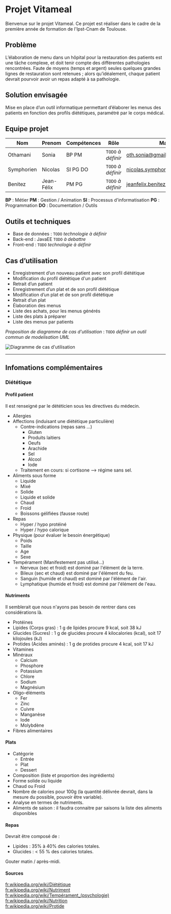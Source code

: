 # Projet Vitameal

Bienvenue sur le projet Vitameal. Ce projet est réaliser dans le cadre de la première année de formation de l'Ipst-Cnam de Toulouse.

## Problème

L’élaboration de menu dans un hôpital pour la restauration des patients est une tâche complexe, et doit tenir compte des différentes pathologies rencontrées. Faute de moyens (temps et argent) seules quelques grandes lignes de restauration sont retenues ; alors qu’idéalement, chaque patient devrait pourvoir avoir un repas adapté à sa pathologie.

## Solution envisagée 

Mise en place d’un outil informatique permettant d’élaborer les menus des patients en fonction des profils diététiques, paramétré par le corps médical.

## Equipe projet

|Nom       |Prenom    |Compétences|Rôle              |Mail                                                               |
|----------|----------|-----------|------------------|-------------------------------------------------------------------|
|Othamani  |Sonia     |BP PM      |`TODO` *à définir*|[oth.sonia@gmail.com](mailto:oth.sonia@gmail.com)                  |
|Symphorien|Nicolas   |SI PG DO   |`TODO` *à définir*|[nicolas.symphorien@gmail.com](mailto:nicolas.symphorien@gmail.com)|
|Benitez   |Jean-Félix|PM PG      |`TODO` *à définir*|[jeanfelix.benitez@gmail.com](mailto:jeanfelix.benitez@gmail.com)  |


**BP** : Métier **PM** : Gestion / Animation **SI** : Processus d'informatisation **PG** : Programmation **DO** : Documentation / Outils  

## Outils et techniques

- Base de données : `TODO` *technologie à définir*
- Back-end : JavaEE `TODO` *à debattre*
- Front-end : `TODO` *technologie à définir*

## Cas d’utilisation

- Enregistrement d’un nouveau patient avec son profil diététique
- Modification du profil diététique d'un patient
- Retrait d’un patient
- Enregistrement d’un plat et de son profil diététique
- Modification d’un plat et de son profil diététique
- Retrait d’un plat
- Élaboration des menus
- Liste des achats, pour les menus générés
- Liste des plats à préparer
- Liste des menus par patients

*Proposition de diagramme de cas d'utilisation* : `TODO` *définir un outil commun de modelisation UML*

![Diagramme de cas d'utilisation](https://seikomi.github.io/Vitameal/doc/UseCaseDiagram.svg)

---

## Infomations complémentaires

### Diététique

#### Profil patient

Il est renseigné par le dététicien sous les directives du médecin.

- Allergies
- Affections (induisant une diététique particulière)
  - Contre-indications (repas sans …)
    - Gluten
    - Produits laitiers
    - Oeufs
    - Arachide
    - Sel
    - Alcool
    - Iode
  - Traitement en cours: si cortisone --> régime sans sel.
- Aliments sous forme
  - Liquide
  - Mixé
  - Solide
  - Liquide et solide
  - Chaud
  - Froid
  - Boissons gélifiées (fausse route)
- Repas
  - Hyper / hypo protéiné
  - Hyper / hypo calorique
- Physique (pour évaluer le besoin énergétique)
  - Poids
  - Taille
  - Age
  - Sexe
- Tempérament (Manifestement pas utilisé...)
  - Nerveux (sec et froid) est dominé par l'élément de la terre.
  - Bileux (sec et chaud) est dominé par l'élément du feu.
  - Sanguin (humide et chaud) est dominé par l'élément de l'air.
  - Lymphatique (humide et froid) est dominé par l'élément de l'eau.
	
#### Nutriments

Il semblerait que nous n'ayons pas besoin de rentrer dans ces considérations là.

- Protéines
- Lipides (Corps gras) : 1 g de lipides procure 9 kcal, soit 38 kJ 
- Glucides (Sucres) : 1 g de glucides procure 4 kilocalories (kcal), soit 17 kilojoules (kJ)
- Protides (Acides aminés) : 1 g de protides procure 4 kcal, soit 17 kJ
- Vitamines
- Minéraux
  - Calcium
  - Phosphore
  - Potassium
  - Chlore
  - Sodium
  - Magnésium
- Oligo-éléments
  - Fer
  - Zinc
  - Cuivre
  - Manganèse
  - Iode
  - Molybdène
- Fibres alimentaires

#### Plats

- Catégorie
  - Entrée
  - Plat
  - Dessert
- Composition (liste et proportion des ingrédients)
- Forme solide ou liquide
- Chaud ou Froid
- Nombre de calories pour 100g (la quantité délivrée devrait, dans la mesure du possible, pouvoir être variable).
- Analyse en termes de nutriments.
- Aliments de saison : il faudra connaitre par saisons la liste des aliments disponibles

#### Repas

Devrait être composé de :

- Lipides : 35% à 40% des calories totales.
- Glucides : < 55 % des calories totales.

Gouter matin / après-midi.

#### Sources

[fr.wikipedia.org/wiki/Diététique](https://fr.wikipedia.org/wiki/Diététique)  
[fr.wikipedia.org/wiki/Nutriment](https://fr.wikipedia.org/wiki/Nutriment)  
[fr.wikipedia.org/wiki/Tempérament_(psychologie)](https://fr.wikipedia.org/wiki/Tempérament_(psychologie))  
[fr.wikipedia.org/wiki/Nutrition](https://fr.wikipedia.org/wiki/Nutrition)  
[fr.wikipedia.org/wiki/Protide](https://fr.wikipedia.org/wiki/Protide)  
